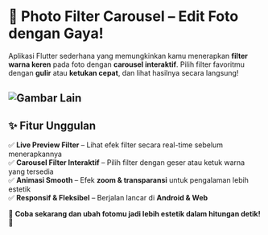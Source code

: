 # 🎨 **Photo Filter Carousel** – Edit Foto dengan Gaya!  

Aplikasi Flutter sederhana yang memungkinkan kamu menerapkan **filter warna keren** pada foto dengan **carousel interaktif**. Pilih filter favoritmu dengan **gulir** atau **ketukan cepat**, dan lihat hasilnya secara langsung!  

![Gambar Lain](https://https://github.com/japra302/filterkamerakhusus/blob/main/filter.png)
---

## ✨ **Fitur Unggulan**  
✅ **Live Preview Filter** – Lihat efek filter secara real-time sebelum menerapkannya  
✅ **Carousel Filter Interaktif** – Pilih filter dengan geser atau ketuk warna yang tersedia  
✅ **Animasi Smooth** – Efek **zoom & transparansi** untuk pengalaman lebih estetik  
✅ **Responsif & Fleksibel** – Berjalan lancar di **Android & Web**  

📸 **Coba sekarang dan ubah fotomu jadi lebih estetik dalam hitungan detik!** 🚀
